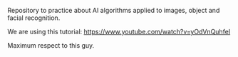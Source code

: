 Repository to practice about AI algorithms applied to images, object and facial recognition.

We are using this tutorial: https://www.youtube.com/watch?v=yOdVnQuhfeI

Maximum respect to this guy.
